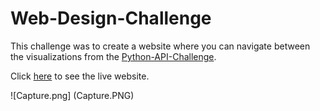 # Web-Design-Challenge
This challenge was to create a website where you can navigate between the visualizations from the [Python-API-Challenge]( https://github.com/gfstuhr/Python-api-challenge). 

Click [here]( https://gfstuhr.github.io/Web-Design-Challenge.github.io/) to see the live website.

![Capture.png] (Capture.PNG)
